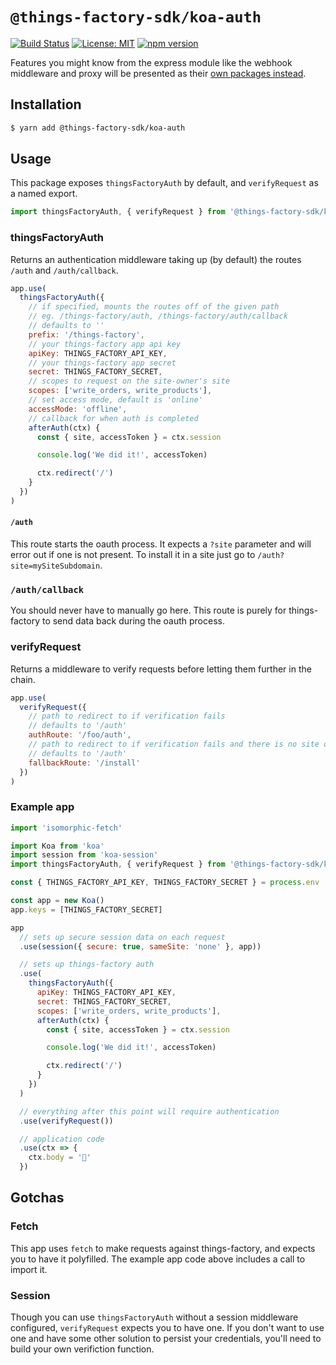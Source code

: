 # `@things-factory-sdk/koa-auth`

[![Build Status](https://travis-ci.org/things-factory/sdk.svg?branch=master)](https://travis-ci.org/things-factory/sdk)
[![License: MIT](https://img.shields.io/badge/License-MIT-green.svg)](LICENSE.md) [![npm version](https://badge.fury.io/js/%40things-factory-sdk%2Fkoa-auth.svg)](https://badge.fury.io/js/%40things-factory-sdk%2Fkoa-auth)

Features you might know from the express module like the webhook middleware and proxy will be presented as their [own packages instead](https://github.com/things-factory/sdk/blob/master/packages/koa-things-factory-graphql-proxy/README.md).

## Installation

```bash
$ yarn add @things-factory-sdk/koa-auth
```

## Usage

This package exposes `thingsFactoryAuth` by default, and `verifyRequest` as a named export.

```js
import thingsFactoryAuth, { verifyRequest } from '@things-factory-sdk/koa-auth'
```

### thingsFactoryAuth

Returns an authentication middleware taking up (by default) the routes `/auth` and `/auth/callback`.

```js
app.use(
  thingsFactoryAuth({
    // if specified, mounts the routes off of the given path
    // eg. /things-factory/auth, /things-factory/auth/callback
    // defaults to ''
    prefix: '/things-factory',
    // your things-factory app api key
    apiKey: THINGS_FACTORY_API_KEY,
    // your things-factory app secret
    secret: THINGS_FACTORY_SECRET,
    // scopes to request on the site-owner's site
    scopes: ['write_orders, write_products'],
    // set access mode, default is 'online'
    accessMode: 'offline',
    // callback for when auth is completed
    afterAuth(ctx) {
      const { site, accessToken } = ctx.session

      console.log('We did it!', accessToken)

      ctx.redirect('/')
    }
  })
)
```

#### `/auth`

This route starts the oauth process. It expects a `?site` parameter and will error out if one is not present. To install it in a site just go to `/auth?site=mySiteSubdomain`.

### `/auth/callback`

You should never have to manually go here. This route is purely for things-factory to send data back during the oauth process.

### verifyRequest

Returns a middleware to verify requests before letting them further in the chain.

```javascript
app.use(
  verifyRequest({
    // path to redirect to if verification fails
    // defaults to '/auth'
    authRoute: '/foo/auth',
    // path to redirect to if verification fails and there is no site on the query
    // defaults to '/auth'
    fallbackRoute: '/install'
  })
)
```

### Example app

```javascript
import 'isomorphic-fetch'

import Koa from 'koa'
import session from 'koa-session'
import thingsFactoryAuth, { verifyRequest } from '@things-factory-sdk/koa-auth'

const { THINGS_FACTORY_API_KEY, THINGS_FACTORY_SECRET } = process.env

const app = new Koa()
app.keys = [THINGS_FACTORY_SECRET]

app
  // sets up secure session data on each request
  .use(session({ secure: true, sameSite: 'none' }, app))

  // sets up things-factory auth
  .use(
    thingsFactoryAuth({
      apiKey: THINGS_FACTORY_API_KEY,
      secret: THINGS_FACTORY_SECRET,
      scopes: ['write_orders, write_products'],
      afterAuth(ctx) {
        const { site, accessToken } = ctx.session

        console.log('We did it!', accessToken)

        ctx.redirect('/')
      }
    })
  )

  // everything after this point will require authentication
  .use(verifyRequest())

  // application code
  .use(ctx => {
    ctx.body = '🎉'
  })
```

## Gotchas

### Fetch

This app uses `fetch` to make requests against things-factory, and expects you to have it polyfilled. The example app code above includes a call to import it.

### Session

Though you can use `thingsFactoryAuth` without a session middleware configured, `verifyRequest` expects you to have one. If you don't want to use one and have some other solution to persist your credentials, you'll need to build your own verifiction function.
